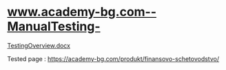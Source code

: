 # www.academy-bg.com--ManualTesting-

[TestingOverview.docx](https://github.com/user-attachments/files/19820585/TestingOverview.docx)

Tested page : https://academy-bg.com/produkt/finansovo-schetovodstvo/
